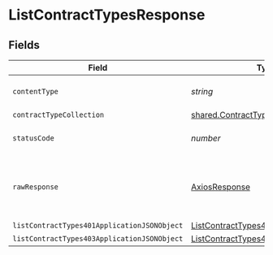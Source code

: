 # ListContractTypesResponse


## Fields

| Field                                                                                                 | Type                                                                                                  | Required                                                                                              | Description                                                                                           |
| ----------------------------------------------------------------------------------------------------- | ----------------------------------------------------------------------------------------------------- | ----------------------------------------------------------------------------------------------------- | ----------------------------------------------------------------------------------------------------- |
| `contentType`                                                                                         | *string*                                                                                              | :heavy_check_mark:                                                                                    | HTTP response content type for this operation                                                         |
| `contractTypeCollection`                                                                              | [shared.ContractTypeCollection](../../models/shared/contracttypecollection.md)                        | :heavy_minus_sign:                                                                                    | OK                                                                                                    |
| `statusCode`                                                                                          | *number*                                                                                              | :heavy_check_mark:                                                                                    | HTTP response status code for this operation                                                          |
| `rawResponse`                                                                                         | [AxiosResponse](https://axios-http.com/docs/res_schema)                                               | :heavy_minus_sign:                                                                                    | Raw HTTP response; suitable for custom response parsing                                               |
| `listContractTypes401ApplicationJSONObject`                                                           | [ListContractTypes401ApplicationJSON](../../models/operations/listcontracttypes401applicationjson.md) | :heavy_minus_sign:                                                                                    | Unauthenticated                                                                                       |
| `listContractTypes403ApplicationJSONObject`                                                           | [ListContractTypes403ApplicationJSON](../../models/operations/listcontracttypes403applicationjson.md) | :heavy_minus_sign:                                                                                    | Forbidden                                                                                             |